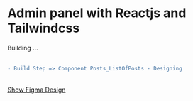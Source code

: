 # Admin panel with Reactjs and Tailwindcss

Building ... <br/><br/>

```diff
- Build Step => Component Posts_ListOfPosts - Designing
```

<br/>
<a href="https://www.figma.com/proto/RB9u5zpMdw3faiEbiHuej7/Admin-Panel?page-id=0%3A1&node-id=1%3A2&viewport=232%2C214%2C0.2&scaling=scale-down&starting-point-node-id=1%3A2">Show Figma Design</a>
